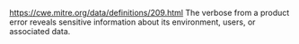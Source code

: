 https://cwe.mitre.org/data/definitions/209.html
The verbose from a product error reveals sensitive information about its environment, users, or associated data.